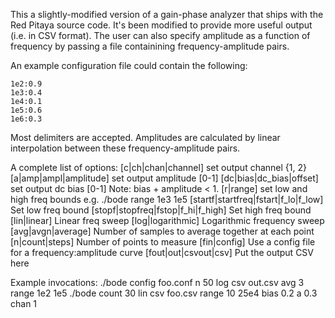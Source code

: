 This a slightly-modified version of a gain-phase analyzer
that ships with the Red Pitaya source code. It's been modified
to provide more useful output (i.e. in CSV format). The user
can also specify amplitude as a function of frequency by passing
a file containining frequency-amplitude pairs.

An example configuration file could contain the following:

	1e2:0.9
	1e3:0.4
	1e4:0.1
	1e5:0.6
	1e6:0.3

Most delimiters are accepted. Amplitudes are calculated by linear
interpolation between these frequency-amplitude pairs.

A complete list of options:
[c|ch|chan|channel]                  set output channel {1, 2}
[a|amp|ampl|amplitude]               set output amplitude [0-1]
[dc|bias|dc_bias|offset]             set output dc bias [0-1]
                                     Note: bias + amplitude < 1.
[r|range]                            set low and high freq bounds
                                     e.g. ./bode range 1e3 1e5
[startf|startfreq|fstart|f_lo|f_low] Set low freq bound
[stopf|stopfreq|fstop|f_hi|f_high]   Set high freq bound
[lin|linear]                         Linear freq sweep
[log|logarithmic]                    Logarithmic frequency sweep
[avg|avgn|average]                   Number of samples to average together
				     at each point
[n|count|steps]                      Number of points to measure
[fin|config]                         Use a config file for a frequency:amplitude
				     curve
[fout|out|csvout|csv]                Put the output CSV here

Example invocations:
./bode config foo.conf n 50 log csv out.csv avg 3 range 1e2 1e5
./bode count 30 lin csv foo.csv range 10 25e4 bias 0.2 a 0.3 chan 1
